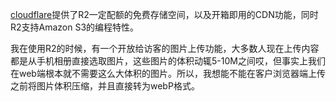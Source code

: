 [cloudflare](https://developers.cloudflare.com/)提供了R2一定配额的免费存储空间，以及开箱即用的CDN功能，同时R2支持Amazon S3的编程特性。

我在使用R2的时候，有一个开放给访客的图片上传功能，大多数人现在上传内容都是从手机相册直接选取图片，这些图片的体积动辄5-10M之间哎，但事实上我们在web端根本就不需要这么大体积的图片。所以，我想能不能在客户浏览器端上传之前将图片体积压缩，并且直接转为webP格式。

